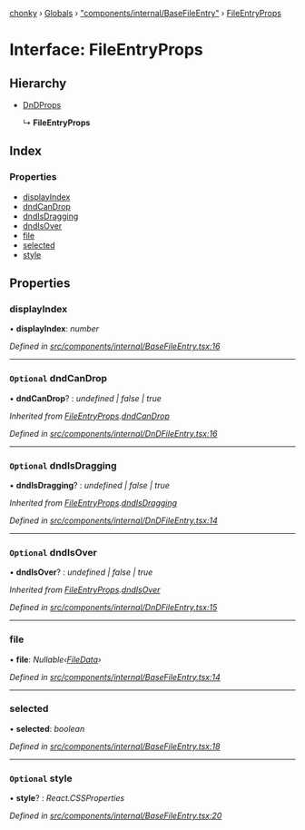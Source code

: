 [chonky](../README.md) › [Globals](../globals.md) › ["components/internal/BaseFileEntry"](../modules/_components_internal_basefileentry_.md) › [FileEntryProps](_components_internal_basefileentry_.fileentryprops.md)

# Interface: FileEntryProps

## Hierarchy

* [DnDProps](_components_internal_dndfileentry_.dndprops.md)

  ↳ **FileEntryProps**

## Index

### Properties

* [displayIndex](_components_internal_basefileentry_.fileentryprops.md#displayindex)
* [dndCanDrop](_components_internal_basefileentry_.fileentryprops.md#optional-dndcandrop)
* [dndIsDragging](_components_internal_basefileentry_.fileentryprops.md#optional-dndisdragging)
* [dndIsOver](_components_internal_basefileentry_.fileentryprops.md#optional-dndisover)
* [file](_components_internal_basefileentry_.fileentryprops.md#file)
* [selected](_components_internal_basefileentry_.fileentryprops.md#selected)
* [style](_components_internal_basefileentry_.fileentryprops.md#optional-style)

## Properties

###  displayIndex

• **displayIndex**: *number*

*Defined in [src/components/internal/BaseFileEntry.tsx:16](https://github.com/TimboKZ/Chonky/blob/ca45eac/src/components/internal/BaseFileEntry.tsx#L16)*

___

### `Optional` dndCanDrop

• **dndCanDrop**? : *undefined | false | true*

*Inherited from [FileEntryProps](_components_internal_basefileentry_.fileentryprops.md).[dndCanDrop](_components_internal_basefileentry_.fileentryprops.md#optional-dndcandrop)*

*Defined in [src/components/internal/DnDFileEntry.tsx:16](https://github.com/TimboKZ/Chonky/blob/ca45eac/src/components/internal/DnDFileEntry.tsx#L16)*

___

### `Optional` dndIsDragging

• **dndIsDragging**? : *undefined | false | true*

*Inherited from [FileEntryProps](_components_internal_basefileentry_.fileentryprops.md).[dndIsDragging](_components_internal_basefileentry_.fileentryprops.md#optional-dndisdragging)*

*Defined in [src/components/internal/DnDFileEntry.tsx:14](https://github.com/TimboKZ/Chonky/blob/ca45eac/src/components/internal/DnDFileEntry.tsx#L14)*

___

### `Optional` dndIsOver

• **dndIsOver**? : *undefined | false | true*

*Inherited from [FileEntryProps](_components_internal_basefileentry_.fileentryprops.md).[dndIsOver](_components_internal_basefileentry_.fileentryprops.md#optional-dndisover)*

*Defined in [src/components/internal/DnDFileEntry.tsx:15](https://github.com/TimboKZ/Chonky/blob/ca45eac/src/components/internal/DnDFileEntry.tsx#L15)*

___

###  file

• **file**: *Nullable‹[FileData](_typedef_.filedata.md)›*

*Defined in [src/components/internal/BaseFileEntry.tsx:14](https://github.com/TimboKZ/Chonky/blob/ca45eac/src/components/internal/BaseFileEntry.tsx#L14)*

___

###  selected

• **selected**: *boolean*

*Defined in [src/components/internal/BaseFileEntry.tsx:18](https://github.com/TimboKZ/Chonky/blob/ca45eac/src/components/internal/BaseFileEntry.tsx#L18)*

___

### `Optional` style

• **style**? : *React.CSSProperties*

*Defined in [src/components/internal/BaseFileEntry.tsx:20](https://github.com/TimboKZ/Chonky/blob/ca45eac/src/components/internal/BaseFileEntry.tsx#L20)*
